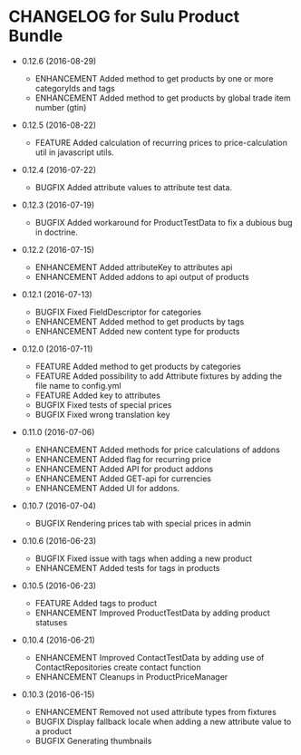 CHANGELOG for Sulu Product Bundle
=================================
* 0.12.6 (2016-08-29)

    * ENHANCEMENT  Added method to get products by one or more categoryIds and tags
    * ENHANCEMENT  Added method to get products by global trade item number (gtin)
    
* 0.12.5 (2016-08-22)

    * FEATURE Added calculation of recurring prices to price-calculation util in javascript utils.

* 0.12.4 (2016-07-22)

    * BUGFIX  Added attribute values to attribute test data.

* 0.12.3 (2016-07-19)

    * BUGFIX  Added workaround for ProductTestData to fix a dubious bug in doctrine.
    
* 0.12.2 (2016-07-15)

    * ENHANCEMENT Added attributeKey to attributes api
    * ENHANCEMENT Added addons to api output of products

* 0.12.1 (2016-07-13)

    * BUGFIX      Fixed FieldDescriptor for categories
    * ENHANCEMENT Added method to get products by tags
    * ENHANCEMENT Added new content type for products

* 0.12.0 (2016-07-11)

    * FEATURE   Added method to get products by categories
    * FEATURE   Added possibility to add Attribute fixtures by adding the file name to config.yml
    * FEATURE   Added key to attributes
    * BUGFIX    Fixed tests of special prices
    * BUGFIX    Fixed wrong translation key

* 0.11.0 (2016-07-06)

    * ENHANCEMENT Added methods for price calculations of addons
    * ENHANCEMENT Added flag for recurring price
    * ENHANCEMENT Added API for product addons
    * ENHANCEMENT Added GET-api for currencies
    * ENHANCEMENT Added UI for addons.

* 0.10.7 (2016-07-04)

    * BUGFIX Rendering prices tab with special prices in admin

* 0.10.6 (2016-06-23)

    * BUGFIX Fixed issue with tags when adding a new product
    * ENHANCEMENT Added tests for tags in products

* 0.10.5 (2016-06-23)

    * FEATURE Added tags to product
    * ENHANCEMENT Improved ProductTestData by adding product statuses
    
* 0.10.4 (2016-06-21)

    * ENHANCEMENT Improved ContactTestData by adding use of ContactRepositories create contact function
    * ENHANCEMENT Cleanups in ProductPriceManager

* 0.10.3 (2016-06-15)

    * ENHANCEMENT Removed not used attribute types from fixtures
    * BUGFIX Display fallback locale when adding a new attribute value to a product
    * BUGFIX Generating thumbnails
